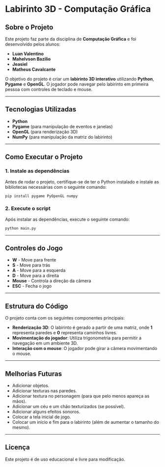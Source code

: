 # Labirinto 3D - Computação Gráfica

## Sobre o Projeto
Este projeto faz parte da disciplina de **Computação Gráfica** e foi desenvolvido pelos alunos:

- **Luan Valentino**
- **Mahelvson Bazilio**
- **Jeasiel**
- **Matheus Cavalcante**

O objetivo do projeto é criar um **labirinto 3D interativo** utilizando **Python**, **Pygame** e **OpenGL**. O jogador pode navegar pelo labirinto em primeira pessoa com controles de teclado e mouse.

---

## Tecnologias Utilizadas
- **Python**
- **Pygame** (para manipulação de eventos e janelas)
- **OpenGL** (para renderização 3D)
- **NumPy** (para manipulação da matriz do labirinto)

---

## Como Executar o Projeto
### **1. Instale as dependências**
Antes de rodar o projeto, certifique-se de ter o Python instalado e instale as bibliotecas necessárias com o seguinte comando:
```bash
pip install pygame PyOpenGL numpy
```

### **2. Execute o script**
Após instalar as dependências, execute o seguinte comando:
```bash
python main.py
```

---

## Controles do Jogo
- **W** - Move para frente
- **S** - Move para trás
- **A** - Move para a esquerda
- **D** - Move para a direita
- **Mouse** - Controla a direção da câmera
- **ESC** - Fecha o jogo

---

## Estrutura do Código
O projeto conta com os seguintes componentes principais:

- **Renderização 3D**: O labirinto é gerado a partir de uma matriz, onde **1** representa paredes e **0** representa caminhos livres.
- **Movimentação do jogador**: Utiliza trigonometria para permitir a navegação em um ambiente 3D.
- **Interação com o mouse**: O jogador pode girar a câmera movimentando o mouse.

---

## Melhorias Futuras
- Adicionar objetos.
- Adicionar texturas nas paredes.
- Adicionar textura no personagem (para que pelo menos apareça as mãos).
- Adicionar um céu e um chão texturizados (se possível).
- Adicionar alguns efeitos sonoros.
- Colocar a tela inicial de jogo.
- Colocar um início e fim para o labirinto (além de aumentar o tamanho do mesmo).

---

## Licença
Este projeto é de uso educacional e livre para modificação.

